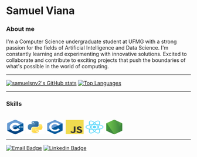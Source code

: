# Samuel Viana

### About me
I'm a Computer Science undergraduate student at UFMG with a strong passion for the fields of Artificial Intelligence and Data Science. I'm constantly learning and experimenting with innovative solutions. Excited to collaborate and contribute to exciting projects that push the boundaries of what's possible in the world of computing.

---
[![samuelsnv2's GitHub stats](https://github-readme-stats.vercel.app/api?username=Samuelsnv2&show_icons=true&theme=highcontrast&hide_rank=true&hide=stars)](https://github.com/Samuelsnv2/github-readme-stats) [![Top Languages](https://github-readme-stats.vercel.app/api/top-langs/?username=Samuelsnv2&theme=highcontrast&layout=compact)](https://github.com/Samuelsnv2/github-readme-stats)

---
### Skills
<div style="display: inline_block"><br>
  <img align="center" alt="Samuel-Cpp" height="40" width="50" src="https://raw.githubusercontent.com/devicons/devicon/master/icons/cplusplus/cplusplus-original.svg">
  <img align="center" alt="Samuel-Python" height="40" width="50" src="https://raw.githubusercontent.com/devicons/devicon/master/icons/python/python-original.svg">
  <img align="center" alt="Samuel-C" height="40" width="50" src="https://raw.githubusercontent.com/devicons/devicon/master/icons/c/c-original.svg" >
  <img align="center" alt="Samuel-C" height="40" width="50" src="https://raw.githubusercontent.com/devicons/devicon/master/icons/javascript/javascript-original.svg" >
  <img align="center" alt="Samuel-C" height="40" width="50" src="https://raw.githubusercontent.com/devicons/devicon/master/icons/react/react-original.svg" >
  <img align="center" alt="Samuel-C" height="40" width="50" src="https://raw.githubusercontent.com/devicons/devicon/master/icons/nodejs/nodejs-original.svg" >
</div>

---
[![Email Badge](https://img.shields.io/badge/-Email-d44638?style=flat&logo=Gmail&logoColor=white&link=mailto:gegenbarcelos@gmail.com)](mailto:samuelsnviana@gmail.com)
[![Linkedin Badge](https://img.shields.io/badge/-LinkedIn-blue?style=flat&logo=Linkedin&logoColor=white&link=https://www.linkedin.com/in/samuel-s-n-viana/)](https://www.linkedin.com/in/samuel-s-n-viana/)

